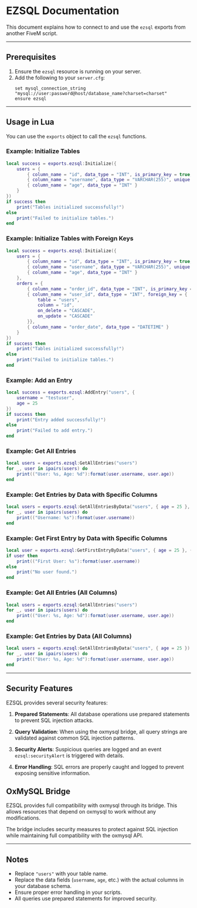 # EZSQL Documentation

This document explains how to connect to and use the `ezsql` exports from another FiveM script.

---

## Prerequisites

1. Ensure the `ezsql` resource is running on your server.
2. Add the following to your `server.cfg`:
   ```
   set mysql_connection_string "mysql://user:password@host/database_name?charset=charset"
   ensure ezsql
   ```

---

## Usage in Lua

You can use the `exports` object to call the `ezsql` functions.

### Example: Initialize Tables
```lua
local success = exports.ezsql:Initialize({
    users = {
        { column_name = "id", data_type = "INT", is_primary_key = true, auto_increment = true },
        { column_name = "username", data_type = "VARCHAR(255)", unique = true },
        { column_name = "age", data_type = "INT" }
    }
})
if success then
    print("Tables initialized successfully!")
else
    print("Failed to initialize tables.")
end
```

### Example: Initialize Tables with Foreign Keys
```lua
local success = exports.ezsql:Initialize({
    users = {
        { column_name = "id", data_type = "INT", is_primary_key = true, auto_increment = true },
        { column_name = "username", data_type = "VARCHAR(255)", unique = true },
        { column_name = "age", data_type = "INT" }
    },
    orders = {
        { column_name = "order_id", data_type = "INT", is_primary_key = true, auto_increment = true },
        { column_name = "user_id", data_type = "INT", foreign_key = {
            table = "users",
            column = "id",
            on_delete = "CASCADE",
            on_update = "CASCADE"
        }},
        { column_name = "order_date", data_type = "DATETIME" }
    }
})
if success then
    print("Tables initialized successfully!")
else
    print("Failed to initialize tables.")
end
```

### Example: Add an Entry
```lua
local success = exports.ezsql:AddEntry("users", {
    username = "testuser",
    age = 25
})
if success then
    print("Entry added successfully!")
else
    print("Failed to add entry.")
end
```

### Example: Get All Entries
```lua
local users = exports.ezsql:GetAllEntries("users")
for _, user in ipairs(users) do
    print(("User: %s, Age: %d"):format(user.username, user.age))
end
```

### Example: Get Entries by Data with Specific Columns
```lua
local users = exports.ezsql:GetAllEntriesByData("users", { age = 25 }, { "username" })
for _, user in ipairs(users) do
    print(("Username: %s"):format(user.username))
end
```

### Example: Get First Entry by Data with Specific Columns
```lua
local user = exports.ezsql:GetFirstEntryByData("users", { age = 25 }, { "username" })
if user then
    print(("First User: %s"):format(user.username))
else
    print("No user found.")
end
```

### Example: Get All Entries (All Columns)
```lua
local users = exports.ezsql:GetAllEntries("users")
for _, user in ipairs(users) do
    print(("User: %s, Age: %d"):format(user.username, user.age))
end
```

### Example: Get Entries by Data (All Columns)
```lua
local users = exports.ezsql:GetAllEntriesByData("users", { age = 25 })
for _, user in ipairs(users) do
    print(("User: %s, Age: %d"):format(user.username, user.age))
end
```

---

## Security Features

EZSQL provides several security features:

1. **Prepared Statements**: All database operations use prepared statements to prevent SQL injection attacks.

2. **Query Validation**: When using the oxmysql bridge, all query strings are validated against common SQL injection patterns.

3. **Security Alerts**: Suspicious queries are logged and an event `ezsql:securityAlert` is triggered with details.

4. **Error Handling**: SQL errors are properly caught and logged to prevent exposing sensitive information.

## OxMySQL Bridge

EZSQL provides full compatibility with oxmysql through its bridge. This allows resources that depend on oxmysql to work without any modifications.

The bridge includes security measures to protect against SQL injection while maintaining full compatibility with the oxmysql API.

---

## Notes

- Replace `"users"` with your table name.
- Replace the data fields (`username`, `age`, etc.) with the actual columns in your database schema.
- Ensure proper error handling in your scripts.
- All queries use prepared statements for improved security.
